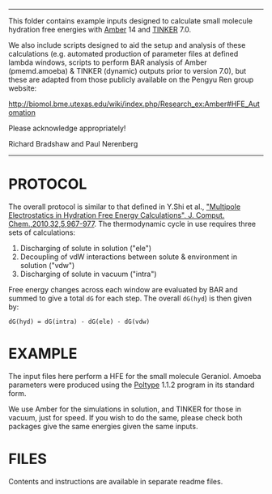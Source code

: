 
---
This folder contains example inputs designed to calculate small molecule hydration free energies with [Amber](http://ambermd.org/) 14 and [TINKER](http://dasher.wustl.edu/ffe/) 7.0.

We also include scripts designed to aid the setup and analysis of these calculations (e.g. automated production of parameter files at defined lambda windows, scripts to perform BAR analysis of Amber (pmemd.amoeba) & TINKER (dynamic) outputs prior to version 7.0), but these are adapted from those publicly available on the Pengyu Ren group website:

http://biomol.bme.utexas.edu/wiki/index.php/Research_ex:Amber#HFE_Automation

Please acknowledge appropriately!

Richard Bradshaw and Paul Nerenberg

---

# PROTOCOL

The overall protocol is similar to that defined in Y.Shi et al., ["Multipole Electrostatics in Hydration Free Energy Calculations", J. Comput. Chem.,2010,32,5,967-977](http://www.ncbi.nlm.nih.gov/pubmed/20925089). The thermodynamic cycle in use requires three sets of calculations:

 1. Discharging of solute in solution ("ele")
 2. Decoupling of vdW interactions between solute & environment in solution ("vdw")
 3. Discharging of solute in vacuum ("intra")

Free energy changes across each window are evaluated by BAR and summed to give
a total `dG` for each step. The overall `dG(hyd`) is then given by:

    dG(hyd) = dG(intra) - dG(ele) - dG(vdw)

# EXAMPLE

The input files here perform a HFE for the small molecule Geraniol. Amoeba parameters were produced using the [Poltype](http://water.bme.utexas.edu/wiki/index.php/Software:Poltype) 1.1.2 program in its standard form.

We use Amber for the simulations in solution, and TINKER for those in vacuum, just for speed. If you wish to do the same, please check both packages give the same energies given the same inputs.

# FILES

Contents and instructions are available in separate readme files.
